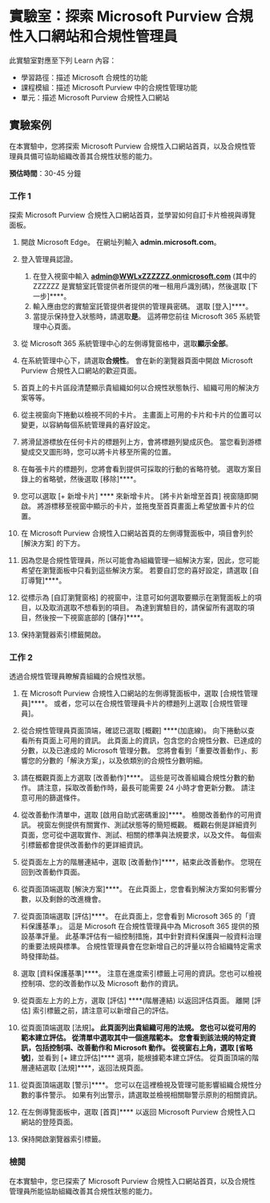 <!---
---
實驗室：標題：「探索 Microsoft Purview 合規性入口網站與合規性管理員」學習路徑/課程模組/單元：「學習路徑：描述 Microsoft 合規性的功能；課程模組 2：描述 Microsoft Purview 中的合規性管理功能；單元 2：描述Microsoft Purview 合規性入口網站」
---
--->

# 實驗室：探索 Microsoft Purview 合規性入口網站和合規性管理員

此實驗室對應至下列 Learn 內容：

- 學習路徑：描述 Microsoft 合規性的功能
- 課程模組：描述 Microsoft Purview 中的合規性管理功能
- 單元：描述 Microsoft Purview 合規性入口網站

## 實驗案例

在本實驗中，您將探索 Microsoft Purview 合規性入口網站首頁，以及合規性管理員具備可協助組織改善其合規性狀態的能力。

**預估時間**：30-45 分鐘

### 工作 1

探索 Microsoft Purview 合規性入口網站首頁，並學習如何自訂卡片檢視與導覽面板。

1. 開啟 Microsoft Edge。 在網址列輸入 **admin.microsoft.com**。
1. 登入管理員認證。
    1. 在登入視窗中輸入 **admin@WWLxZZZZZZ.onmicrosoft.com** (其中的 ZZZZZZ 是實驗室託管提供者所提供的唯一租用戶識別碼)，然後選取 [下一步]****。
    1. 輸入應由您的實驗室託管提供者提供的管理員密碼。 選取 [登入]****。
    1. 當提示保持登入狀態時，請選取**是**。 這將帶您前往 Microsoft 365 系統管理中心頁面。

1. 從 Microsoft 365 系統管理中心的左側導覽窗格中，選取**顯示全部**。

1. 在系統管理中心下，請選取**合規性**。  會在新的瀏覽器頁面中開啟 Microsoft Purview 合規性入口網站的歡迎頁面。  

1. 首頁上的卡片區段清楚顯示貴組織如何以合規性狀態執行、組織可用的解決方案等等。

1. 從主視窗向下捲動以檢視不同的卡片。 主畫面上可用的卡片和卡片的位置可以變更，以容納每個系統管理員的喜好設定。  

1. 將滑鼠游標放在任何卡片的標題列上方，會將標題列變成灰色。  當您看到游標變成交叉圖形時，您可以將卡片移至所需的位置。

1. 在每張卡片的標題列，您將會看到提供可採取的行動的省略符號。  選取方案目錄上的省略號，然後選取 [移除]****。

1. 您可以選取  [+ 新增卡片] **** 來新增卡片。  [將卡片新增至首頁] 視窗隨即開啟。  將游標移至視窗中顯示的卡片，並拖曳至首頁畫面上希望放置卡片的位置。

1. 在 Microsoft Purview 合規性入口網站首頁的左側導覽面板中，項目會列於 [解決方案] 的下方。  

1. 因為您是合規性管理員，所以可能會為組織管理一組解決方案，因此，您可能希望在瀏覽面板中只看到這些解決方案。 若要自訂您的喜好設定，請選取 [自訂導覽]****。  

1. 從標示為 [自訂瀏覽窗格] 的視窗中，注意可如何選取要顯示在瀏覽面板上的項目，以及取消選取不想看到的項目。 為達到實驗目的，請保留所有選取的項目，然後按一下視窗底部的 [儲存]****。  

1. 保持瀏覽器索引標籤開啟。

### 工作 2

透過合規性管理員瞭解貴組織的合規性狀態。

1. 在 Microsoft Purview 合規性入口網站的左側導覽面板中，選取 [合規性管理員]****。  或者，您可以在合規性管理員卡片的標題列上選取 [合規性管理員]。

1. 從合規性管理員頁面頂端，確認已選取 [概觀] ****(加底線)。 向下捲動以查看所有頁面上可用的資訊。  此頁面上的資訊，包含您的合規性分數、已達成的分數，以及已達成的 Microsoft 管理分數。   您將會看到「重要改善動作」、影響您的分數的「解決方案」，以及依類別的合規性分數明細。

1. 請在概觀頁面上方選取 [改善動作]****。  這些是可改善組織合規性分數的動作。 請注意，採取改善動作時，最長可能需要 24 小時才會更新分數。  請注意可用的篩選條件。

1. 從改善動作清單中，選取 [啟用自助式密碼重設]****。  檢閱改善動作的可用資訊。  視窗左側提供有關實作、測試狀態等的簡短概觀。 概觀右側是詳細資列頁面，您可從中選取實作、測試、相關的標準與法規要求，以及文件。 每個索引標籤都會提供改善動作的更詳細資訊。

1. 從頁面左上方的階層連結中，選取 [改善動作]****，結束此改善動作。  您現在回到改善動作頁面。

1. 從頁面頂端選取 [解決方案]****。 在此頁面上，您會看到解決方案如何影響分數，以及剩餘的改進機會。

1. 從頁面頂端選取 [評估]****。 在此頁面上，您會看到 Microsoft 365 的「資料保護基準」。  這是 Microsoft 在合規性管理員中為 Microsoft 365 提供的預設基準評量。  此基準評估有一組控制措施，其中針對資料保護與一般資料治理的重要法規與標準。 合規性管理員會在您新增自己的評量以符合組織特定需求時發揮助益。

1. 選取 [資料保護基準]****。  注意在進度索引標籤上可用的資訊。您也可以檢視控制項、您的改善動作以及 Microsoft 動作的資訊。  

1. 從頁面左上方的上方，選取 [評估] ****(階層連結) 以返回評估頁面。  離開 [評估] 索引標籤之前，請注意可以新增自己的評估。

1. 從頁面頂端選取 [法規]****。  此頁面列出貴組織可用的法規。 您也可以從可用的範本建立評估。  從清單中選取其中一個進階範本。  您會看到該法規的特定資訊，包括控制項、改善動作和 Microsoft 動作。  從視窗右上角，選取 [省略號]****，並看到 [+ 建立評估]**** 選項，能根據範本建立評估。  從頁面頂端的階層連結選取 [法規]****，返回法規頁面。

1. 從頁面頂端選取 [警示]****。   您可以在這裡檢視及管理可能影響組織合規性分數的事件警示。  如果有列出警示，請選取並檢視相關聯警示原則的相關資訊。

1. 在左側導覽面板中，選取 [首頁]**** 以返回 Microsoft Purview 合規性入口網站的登陸頁面。

1. 保持開啟瀏覽器索引標籤。

### 檢閱

在本實驗中，您已探索了 Microsoft Purview 合規性入口網站首頁，以及合規性管理員所能協助組織改善其合規性狀態的能力。
